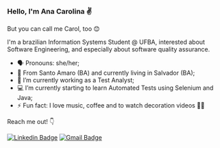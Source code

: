 ### Hello, I'm Ana Carolina ✌️

But you can call me Carol, too 😊

I'm a brazilian Information Systems Student @ UFBA, interested about Software Engineering, and especially about software quality assurance.

- 🗣️ Pronouns: she/her;
- 📍 From Santo Amaro (BA) and currently living in Salvador (BA);
- 🔭 I’m currently working as a Test Analyst;
- 💻 I’m currently starting to learn Automated Tests using Selenium and Java;
- ⚡ Fun fact: I love music, coffee and to watch decoration videos 🤷‍♀️


Reach me out! 👇


[![Linkedin Badge](https://img.shields.io/badge/-LinkedIn-0a66c2?style=flat-square&logo=Linkedin&logoColor=white&link=https://www.linkedin.com/in/anacarolinacerqueira)](https://www.linkedin.com/in/anacarolinacerqueira/) 
[![Gmail Badge](https://img.shields.io/badge/cf.anacarolina@gmail.com-ff3c00?style=flat-square&logo=Gmail&logoColor=white&link=mailto:cf.anacarolina@gmail.com)](mailto:cf.anacarolina@gmail.com)
